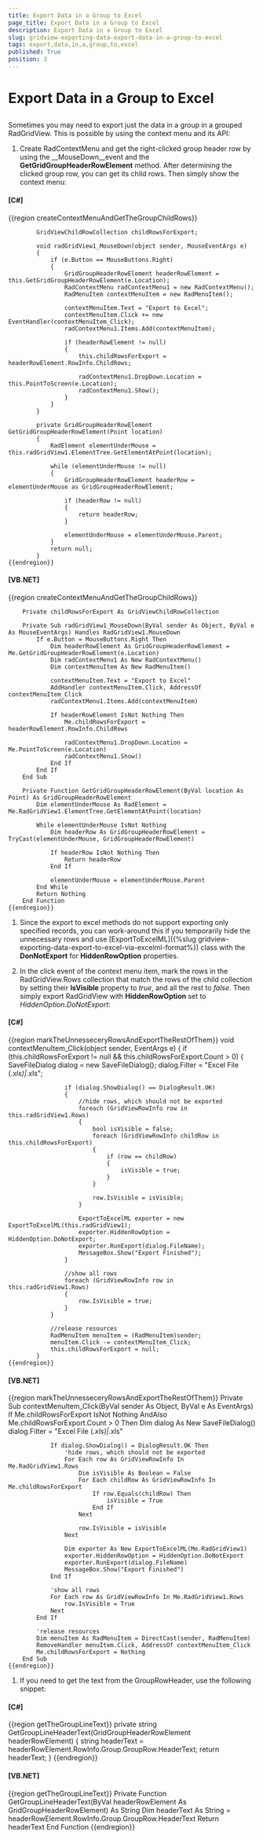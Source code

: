 ```yaml
---
title: Export Data in a Group to Excel
page_title: Export Data in a Group to Excel
description: Export Data in a Group to Excel
slug: gridview-exporting-data-export-data-in-a-group-to-excel
tags: export,data,in,a,group,to,excel
published: True
position: 3
---
```


# Export Data in a Group to Excel



## 

Sometimes you may need to export just the data in a group in a grouped RadGridView. 
      	This is possible by using the context menu and its API:

1. Create RadContextMenu and get the right-clicked group header row by using the __MouseDown__event and the
        		__GetGridGroupHeaderRowElement__ method. After determining the clicked group row, you can get its child rows. Then simply show the 
            context menu:

#### __[C#]__

{{region createContextMenuAndGetTheGroupChildRows}}
	
	        GridViewChildRowCollection childRowsForExport;
	
	        void radGridView1_MouseDown(object sender, MouseEventArgs e)
	        {
	            if (e.Button == MouseButtons.Right)
	            {
	                GridGroupHeaderRowElement headerRowElement = this.GetGridGroupHeaderRowElement(e.Location);
	                RadContextMenu radContextMenu1 = new RadContextMenu();
	                RadMenuItem contextMenuItem = new RadMenuItem();
	                
	                contextMenuItem.Text = "Export to Excel";
	                contextMenuItem.Click += new EventHandler(contextMenuItem_Click);
	                radContextMenu1.Items.Add(contextMenuItem);
	
	                if (headerRowElement != null)
	                {
	                    this.childRowsForExport = headerRowElement.RowInfo.ChildRows;
	
	                    radContextMenu1.DropDown.Location = this.PointToScreen(e.Location);
	                    radContextMenu1.Show();
	                }
	            }
	        }
	
	        private GridGroupHeaderRowElement GetGridGroupHeaderRowElement(Point location)
	        {
	            RadElement elementUnderMouse = this.radGridView1.ElementTree.GetElementAtPoint(location);
	
	            while (elementUnderMouse != null)
	            {
	                GridGroupHeaderRowElement headerRow = elementUnderMouse as GridGroupHeaderRowElement;
	
	                if (headerRow != null)
	                {
	                    return headerRow;
	                }
	
	                elementUnderMouse = elementUnderMouse.Parent;
	            }
	            return null;
	        }
	{{endregion}}



#### __[VB.NET]__

{{region createContextMenuAndGetTheGroupChildRows}}
	
	    Private childRowsForExport As GridViewChildRowCollection
	
	    Private Sub radGridView1_MouseDown(ByVal sender As Object, ByVal e As MouseEventArgs) Handles RadGridView1.MouseDown
	        If e.Button = MouseButtons.Right Then
	            Dim headerRowElement As GridGroupHeaderRowElement = Me.GetGridGroupHeaderRowElement(e.Location)
	            Dim radContextMenu1 As New RadContextMenu()
	            Dim contextMenuItem As New RadMenuItem()
	
	            contextMenuItem.Text = "Export to Excel"
	            AddHandler contextMenuItem.Click, AddressOf contextMenuItem_Click
	            radContextMenu1.Items.Add(contextMenuItem)
	
	            If headerRowElement IsNot Nothing Then
	                Me.childRowsForExport = headerRowElement.RowInfo.ChildRows
	
	                radContextMenu1.DropDown.Location = Me.PointToScreen(e.Location)
	                radContextMenu1.Show()
	            End If
	        End If
	    End Sub
	
	    Private Function GetGridGroupHeaderRowElement(ByVal location As Point) As GridGroupHeaderRowElement
	        Dim elementUnderMouse As RadElement = Me.RadGridView1.ElementTree.GetElementAtPoint(location)
	
	        While elementUnderMouse IsNot Nothing
	            Dim headerRow As GridGroupHeaderRowElement = TryCast(elementUnderMouse, GridGroupHeaderRowElement)
	
	            If headerRow IsNot Nothing Then
	                Return headerRow
	            End If
	
	            elementUnderMouse = elementUnderMouse.Parent
	        End While
	        Return Nothing
	    End Function
	{{endregion}}



1. Since the export to excel methods do not support exporting only specified records,
            you can work-around this if you temporarily hide the unnecessary rows and use
        		[ExportToExcelML]({%slug gridview-exporting-data-export-to-excel-via-excelml-format%}) class with the 
          	__DonNotExport__ for __HiddenRowOption__ properties.

1. In the click event of the context menu item, mark the rows in the RadGridView.Rows collection that match the rows of the child collection by 
            setting their
        		__IsVisible__ property to *true*, and all the rest to *false*. 
          	Then simply export RadGridView with __HiddenRowOption__ set to *HiddenOption.DoNotExport*:

#### __[C#]__

{{region markTheUnnesseceryRowsAndExportTheRestOfThem}}
	        void contextMenuItem_Click(object sender, EventArgs e)
	        {
	            if (this.childRowsForExport != null && this.childRowsForExport.Count > 0)
	            {
	                SaveFileDialog dialog = new SaveFileDialog();
	                dialog.Filter = "Excel File (*.xls)|*.xls";
	
	                if (dialog.ShowDialog() == DialogResult.OK)
	                {
	                    //hide rows, which should not be exported
	                    foreach (GridViewRowInfo row in this.radGridView1.Rows)
	                    {
	                        bool isVisible = false;
	                        foreach (GridViewRowInfo childRow in this.childRowsForExport)
	                        {
	                            if (row == childRow)
	                            {
	                                isVisible = true;
	                            }
	                        }
	
	                        row.IsVisible = isVisible;
	                    }
	
	                    ExportToExcelML exporter = new ExportToExcelML(this.radGridView1);
	                    exporter.HiddenRowOption = HiddenOption.DoNotExport;
	                    exporter.RunExport(dialog.FileName);
	                    MessageBox.Show("Export Finished");
	                }
	
	                //show all rows
	                foreach (GridViewRowInfo row in this.radGridView1.Rows)
	                {
	                    row.IsVisible = true;
	                }
	            }
	
	            //release resources
	            RadMenuItem menuItem = (RadMenuItem)sender;
	            menuItem.Click -= contextMenuItem_Click;
	            this.childRowsForExport = null;
	        }
	{{endregion}}



#### __[VB.NET]__

{{region markTheUnnesseceryRowsAndExportTheRestOfThem}}
	    Private Sub contextMenuItem_Click(ByVal sender As Object, ByVal e As EventArgs)
	        If Me.childRowsForExport IsNot Nothing AndAlso Me.childRowsForExport.Count > 0 Then
	            Dim dialog As New SaveFileDialog()
	            dialog.Filter = "Excel File (*.xls)|*.xls"
	
	            If dialog.ShowDialog() = DialogResult.OK Then
	                'hide rows, which should not be exported
	                For Each row As GridViewRowInfo In Me.RadGridView1.Rows
	                    Dim isVisible As Boolean = False
	                    For Each childRow As GridViewRowInfo In Me.childRowsForExport
	                        If row.Equals(childRow) Then
	                            isVisible = True
	                        End If
	                    Next
	
	                    row.IsVisible = isVisible
	                Next
	
	                Dim exporter As New ExportToExcelML(Me.RadGridView1)
	                exporter.HiddenRowOption = HiddenOption.DoNotExport
	                exporter.RunExport(dialog.FileName)
	                MessageBox.Show("Export Finished")
	            End If
	
	            'show all rows
	            For Each row As GridViewRowInfo In Me.RadGridView1.Rows
	                row.IsVisible = True
	            Next
	        End If
	
	        'release resources
	        Dim menuItem As RadMenuItem = DirectCast(sender, RadMenuItem)
	        RemoveHandler menuItem.Click, AddressOf contextMenuItem_Click
	        Me.childRowsForExport = Nothing
	    End Sub
	{{endregion}}



1. If you need to get the text from the GroupRowHeader, use the following snippet:

#### __[C#]__

{{region getTheGroupLineText}}
	        private string GetGroupLineHeaderText(GridGroupHeaderRowElement headerRowElement)
	        {
	            string headerText = headerRowElement.RowInfo.Group.GroupRow.HeaderText;
	            return headerText;
	        }
	{{endregion}}



#### __[VB.NET]__

{{region getTheGroupLineText}}
	    Private Function GetGroupLineHeaderText(ByVal headerRowElement As GridGroupHeaderRowElement) As String
	        Dim headerText As String = headerRowElement.RowInfo.Group.GroupRow.HeaderText
	        Return headerText
	    End Function
	{{endregion}}


